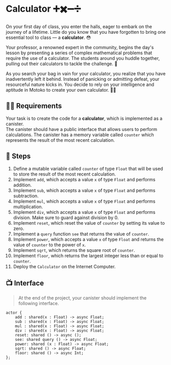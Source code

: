 # Calculator ➕✖️➖➗
On your first day of class, you enter the halls, eager to embark on the journey of a lifetime. Little do you know that you have forgotten to bring one essential tool to class — a **calculator**. 😳 <br/> 

Your professor, a renowned expert in the community, begins the day's lesson by presenting a series of complex mathematical problems that require the use of a calculator. The students around you huddle together, pulling out their calculators to tackle the challenge. 💪 <br/>

As you search your bag in vain for your calculator, you realize that you have inadvertently left it behind. Instead of panicking or admitting defeat, your resourceful nature kicks in. You decide to rely on your intelligence and aptitude in Motoko to create your own calculator. 🧑‍💻
## 🧑‍🏫 Requirements 
Your task is to create the code for a **calculator**, which is implemented as a canister. 
<br/> The canister should have a public interface that allows users to perform calculations. The canister has a memory variable called `counter` which represents the result of the most recent calculation.
## 📒 Steps
1. Define a mutable variable called `counter` of type `Float` that will be used to store the result of the most recent calculation.
2. Implement `add`, which accepts a value `x` of type `Float` and performs addition. 
3. Implement `sub`, which accepts a value `x` of type `Float` and performs subtraction.
4. Implement `mul`, which accepts a value `x` of type `Float` and performs multiplication.
5. Implement `div`, which accepts a value `x` of type `Float` and performs division. Make sure to guard against division by 0.
6. Implement `reset`, which reset the value of  `counter` by setting its value to zero.
7. Implement a `query` function `see` that returns the value of `counter`.
8. Implement `power`, which accepts a value `x` of type `Float` and returns the value of `counter` to the power of `x`.
9. Implement `sqrt`, which  returns the square root of `counter`.
10. Implement `floor`, which returns the largest integer less than or equal to `counter`.
11. Deploy the `Calculator` on the Internet Computer.
## 📺 Interface
> At the end of the project, your canister should implement the following interface.
```motoko
actor {
    add : shared(x : Float) -> async Float;
    sub : shared(x : Float) -> async Float;
    mul : shared(x : Float) -> async Float;
    div : shared(x : Float) -> async Float;
    reset: shared () -> async ();
    see: shared query () -> async Float;
    power: shared (x : Float) -> async Float;
    sqrt: shared () -> async Float;
    floor: shared () -> async Int;
};
```